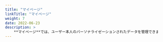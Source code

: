 ```yaml
---
title: "マイページ"
linkTitle: "マイページ"
weight: 7
date: 2022-06-23
description: >
    **マイページ**では、ユーザー本人のパーソナライゼーションされたデータを管理できます。
---
```


